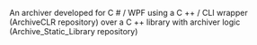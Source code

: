 An archiver developed for C # / WPF using a C ++ / CLI wrapper (ArchiveCLR repository) over a C ++ library with archiver logic (Archive_Static_Library repository)
